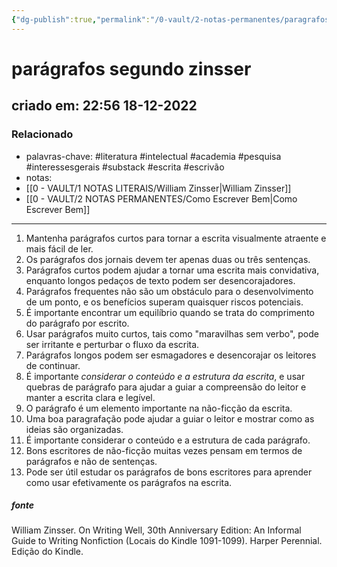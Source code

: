 ```yaml
---
{"dg-publish":true,"permalink":"/0-vault/2-notas-permanentes/paragrafos-segundo-zinsser/","tags":["permanente","literatura","intelectual","academia","pesquisa","interessesgerais","substack","escrita","escrivão"],"dgHomeLink":true,"dgShowLocalGraph":true,"dgShowFileTree":true,"dgEnableSearch":true}
---
```


# parágrafos segundo zinsser
## criado em: 22:56 18-12-2022

### Relacionado
- palavras-chave: #literatura #intelectual #academia #pesquisa #interessesgerais #substack #escrita #escrivão 
- notas: 
- [[0 - VAULT/1 NOTAS LITERAIS/William Zinsser\|William Zinsser]]
- [[0 - VAULT/2 NOTAS PERMANENTES/Como Escrever Bem\|Como Escrever Bem]]
---
1.  Mantenha parágrafos curtos para tornar a escrita visualmente atraente e mais fácil de ler.
2.  Os parágrafos dos jornais devem ter apenas duas ou três sentenças.
3.  Parágrafos curtos podem ajudar a tornar uma escrita mais convidativa, enquanto longos pedaços de texto podem ser desencorajadores.
4.  Parágrafos frequentes não são um obstáculo para o desenvolvimento de um ponto, e os benefícios superam quaisquer riscos potenciais.
5.  É importante encontrar um equilíbrio quando se trata do comprimento do parágrafo por escrito.
6.  Usar parágrafos muito curtos, tais como "maravilhas sem verbo", pode ser irritante e perturbar o fluxo da escrita.
7.  Parágrafos longos podem ser esmagadores e desencorajar os leitores de continuar.
8.  É importante *considerar o conteúdo e a estrutura da escrita*, e usar quebras de parágrafo para ajudar a guiar a compreensão do leitor e manter a escrita clara e legível.
9.  O parágrafo é um elemento importante na não-ficção da escrita.
10.  Uma boa paragrafação pode ajudar a guiar o leitor e mostrar como as ideias são organizadas.
11.  É importante considerar o conteúdo e a estrutura de cada parágrafo.
12.  Bons escritores de não-ficção muitas vezes pensam em termos de parágrafos e não de sentenças.
13.  Pode ser útil estudar os parágrafos de bons escritores para aprender como usar efetivamente os parágrafos na escrita.


##### fonte
William Zinsser. On Writing Well, 30th Anniversary Edition: An Informal Guide to Writing Nonfiction (Locais do Kindle 1091-1099). Harper Perennial. Edição do Kindle. 